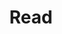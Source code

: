 ---
title: "Read"
description: "Explore our community's experiences"
draft: false
bg_image: "images/family2.jpg"
---